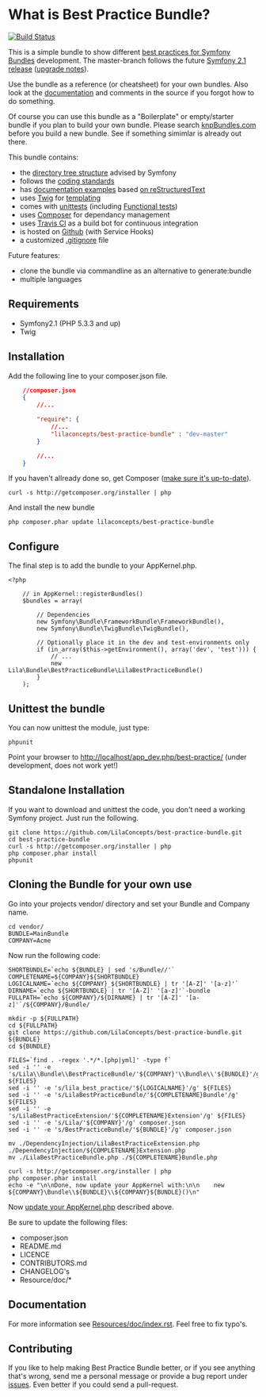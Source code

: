 What is Best Practice Bundle?
=============================

[![Build Status](https://secure.travis-ci.org/LilaConcepts/best-practice-bundle.png?branch=master)](http://travis-ci.org/LilaConcepts/best-practice-bundle)

This is a simple bundle to show different [best practices for Symfony Bundles](http://symfony.com/doc/current/cookbook/bundles/index.html)
development. The master-branch follows the future [Symfony 2.1 release](http://symfony.com/blog/towards-symfony-2-1-documentation) ([upgrade notes](https://github.com/symfony/symfony/blob/master/UPGRADE-2.1.md)).

Use the bundle as a reference (or cheatsheet) for your own bundles. Also look
at the [documentation](https://github.com/LilaConcepts/best-practice-bundle/blob/master/Resources/doc/index.rst) and comments in the source if you forgot how to do something.

Of course you can use this bundle as a "Boilerplate" or empty/starter bundle if
you plan to build your own bundle. Please search [knpBundles.com](http://knpbundles.com/) before you build a new bundle. See if something simimlar is already out there.

This bundle contains:
* the [directory tree structure](http://symfony.com/doc/current/cookbook/bundles/best_practices.html) advised by Symfony
* follows the [coding standards](http://symfony.com/doc/current/contributing/code/standards.html)
* has [documentation examples](https://github.com/LilaConcepts/best-practice-bundle/blob/master/Resources/doc/index.rst) based [on reStructuredText](http://symfony.com/doc/current/contributing/documentation/format.html)
* uses [Twig](http://twig.sensiolabs.org/) for [templating](http://symfony.com/doc/current/cookbook/templating/index.html)
* comes with [unittests](http://symfony.com/doc/current/book/testing.html) (including [Functional tests](http://symfony.com/doc/current/cookbook/testing/doctrine.html#functional-testing))
* uses [Composer](http://getcomposer.org/doc/) for dependancy management
* uses [Travis CI](http://about.travis-ci.org/docs/) as a build bot for continuous integration
* is hosted on [Github](https://github.com/) (with Service Hooks)
* a customized [.gitignore](https://github.com/LilaConcepts/best-practice-bundle/blob/master/.gitignore) file

Future features:
* clone the bundle via commandline as an alternative to generate:bundle
* multiple languages

Requirements
------------

* Symfony2.1 (PHP 5.3.3 and up)
* Twig

Installation
------------

Add the following line to your composer.json file.

```json
    //composer.json
    {
        //...

        "require": {
            //...
            "lilaconcepts/best-practice-bundle" : "dev-master"
        }

        //...
    }
```

If you haven't allready done so, get Composer ([make sure it's up-to-date](http://getcomposer.org/doc/03-cli.md#self-update)).

    curl -s http://getcomposer.org/installer | php

And install the new bundle

    php composer.phar update lilaconcepts/best-practice-bundle

Configure
---------

The final step is to add the bundle to your AppKernel.php.

    <?php

        // in AppKernel::registerBundles()
        $bundles = array(

            // Dependencies
            new Symfony\Bundle\FrameworkBundle\FrameworkBundle(),
            new Symfony\Bundle\TwigBundle\TwigBundle(),

            // Optionally place it in the dev and test-environments only
            if (in_array($this->getEnvironment(), array('dev', 'test'))) {
                // ...
                new Lila\Bundle\BestPracticeBundle\LilaBestPracticeBundle()
            }
        );

Unittest the bundle
-------------------

You can now unittest the module, just type:

    phpunit

Point your browser to [http://localhost/app_dev.php/best-practice/](http://localhost/app_dev.php/best-practice/) (under development, does not work yet!)

Standalone Installation
-----------------------

If you want to download and unittest the code, you don't need a working Symfony project. Just run the following.

    git clone https://github.com/LilaConcepts/best-practice-bundle.git
    cd best-practice-bundle
    curl -s http://getcomposer.org/installer | php
    php composer.phar install
    phpunit

Cloning the Bundle for your own use
-----------------------------------

Go into your projects vendor/ directory and set your Bundle and Company name.

    cd vendor/
    BUNDLE=MainBundle
    COMPANY=Acme

Now run the following code:

    SHORTBUNDLE=`echo ${BUNDLE} | sed 's/Bundle//'`
    COMPLETENAME=${COMPANY}${SHORTBUNDLE}
    LOGICALNAME=`echo ${COMPANY}_${SHORTBUNDLE} | tr '[A-Z]' '[a-z]'`
    DIRNAME=`echo ${SHORTBUNDLE} | tr '[A-Z]' '[a-z]'`-bundle
    FULLPATH=`echo ${COMPANY}/${DIRNAME} | tr '[A-Z]' '[a-z]'`/${COMPANY}/Bundle/
    
    mkdir -p ${FULLPATH}
    cd ${FULLPATH}
    git clone https://github.com/LilaConcepts/best-practice-bundle.git ${BUNDLE}
    cd ${BUNDLE}

    FILES=`find . -regex '.*/*.[php|yml]' -type f`
    sed -i '' -e 's/Lila\\Bundle\\BestPracticeBundle/'${COMPANY}'\\Bundle\\'${BUNDLE}'/g' ${FILES}
    sed -i '' -e 's/lila_best_practice/'${LOGICALNAME}'/g' ${FILES}
    sed -i '' -e 's/LilaBestPracticeBundle/'${COMPLETENAME}Bundle'/g' ${FILES}
    sed -i '' -e 's/LilaBestPracticeExtension/'${COMPLETENAME}Extension'/g' ${FILES}
    sed -i '' -e 's/Lila/'${COMPANY}'/g' composer.json
    sed -i '' -e 's/BestPracticeBundle/'${BUNDLE}'/g' composer.json

    mv ./DependencyInjection/LilaBestPracticeExtension.php ./DependencyInjection/${COMPLETENAME}Extension.php
    mv ./LilaBestPracticeBundle.php ./${COMPLETENAME}Bundle.php

    curl -s http://getcomposer.org/installer | php
    php composer.phar install
    echo -e "\n\nDone, now update your AppKernel with:\n\n    new ${COMPANY}\Bundle\\${BUNDLE}\\${COMPANY}${BUNDLE}()\n"

Now [update your AppKernel.php](#configure) described above.

Be sure to update the following files:
- composer.json
- README.md
- LICENCE
- CONTRIBUTORS.md
- CHANGELOG's
- Resource/doc/*

Documentation
-------------

For more information see [Resources/doc/index.rst](https://github.com/LilaConcepts/best-practice-bundle/blob/master/Resources/doc/index.rst).
Feel free to fix typo's.

Contributing
------------

If you like to help making Best Practice Bundle better, or if you see anything that's
wrong, send me a personal message or provide a bug report under [issues](https://github.com/LilaConcepts/best-practice-bundle/issues).
Even better if you could send a pull-request.


